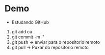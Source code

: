 # Demo

- Estudando GitHub
1. git add <file> ou .
2. git commit -m ''
3. git push -> enviar para o repositorio remoto
4. git pull -> Puxar do repositorio remoto